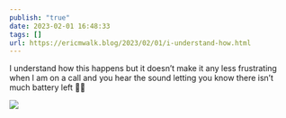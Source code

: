 ```yaml
---
publish: "true"
date: 2023-02-01 16:48:33
tags: []
url: https://ericmwalk.blog/2023/02/01/i-understand-how.html
---
```

I understand how this happens but it doesn’t make it any less frustrating when I am on a call and you hear the sound letting you know there isn’t much battery left 🪫😖


![](https://ericmwalk.blog/uploads/2023/9e94c55c78.jpg)